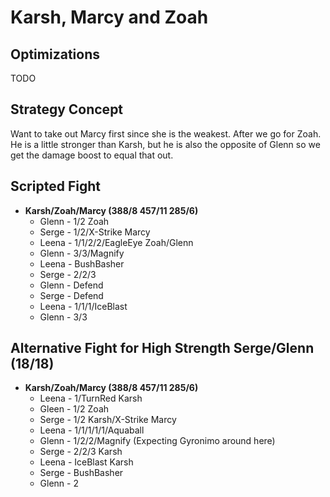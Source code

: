 # Karsh, Marcy and Zoah

## Optimizations

TODO

## Strategy Concept

Want to take out Marcy first since she is the weakest. After we go for Zoah. He
is a little stronger than Karsh, but he is also the opposite of Glenn so we get
the damage boost to equal that out.

## Scripted Fight

  * **Karsh/Zoah/Marcy (388/8 457/11 285/6)**
    * Glenn - 1/2 Zoah
    * Serge - 1/2/X-Strike Marcy
    * Leena - 1/1/2/2/EagleEye Zoah/Glenn
    * Glenn - 3/3/Magnify
    * Leena - BushBasher
    * Serge - 2/2/3
    * Glenn - Defend
    * Serge - Defend
    * Leena - 1/1/1/IceBlast
    * Glenn - 3/3

## Alternative Fight for High Strength Serge/Glenn (18/18)

  * **Karsh/Zoah/Marcy (388/8 457/11 285/6)**
    * Leena - 1/TurnRed Karsh
    * Gleen - 1/2 Zoah
    * Serge - 1/2 Karsh/X-Strike Marcy
    * Leena - 1/1/1/1/1/Aquaball
    * Glenn - 1/2/2/Magnify (Expecting Gyronimo around here)
    * Serge - 2/2/3 Karsh
    * Leena - IceBlast Karsh
    * Serge - BushBasher
    * Glenn - 2